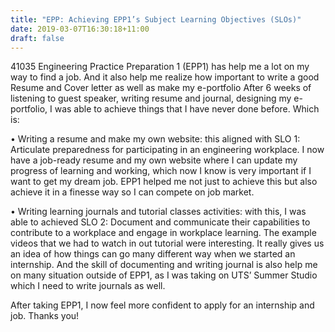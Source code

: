 ```yaml
---
title: "EPP: Achieving EPP1’s Subject Learning Objectives (SLOs)"
date: 2019-03-07T16:30:18+11:00
draft: false
---
```


41035 Engineering Practice Preparation 1 (EPP1) has help me a lot on my way to find a job. And it also help me realize how important to write a good Resume and Cover letter as well as make my e-portfolio
After 6 weeks of listening to guest speaker, writing resume and journal, designing my e-portfolio, I was able to achieve things that I have never done before. Which is:


•	Writing a resume and make my own website: this aligned with SLO 1: Articulate preparedness for participating in an engineering workplace. I now have a job-ready resume and my own website where I can update my progress of learning and working, which now I know is very important if I want to get my dream job. EPP1 helped me not just to achieve this but also achieve it in a finesse way so I can compete on job market.


•	Writing learning journals and tutorial classes activities: with this, I was able to achieved SLO 2: Document and communicate their capabilities to contribute to a workplace and engage in workplace learning. The example videos that we had to watch in out tutorial were interesting. It really gives us an idea of how things can go many different way when we started an internship. And the skill of documenting and writing journal is also help me on many situation outside of EPP1, as I was taking on UTS’ Summer Studio which I need to write journals as well.


After taking EPP1, I now feel more confident to apply for an internship and job. Thanks you!
